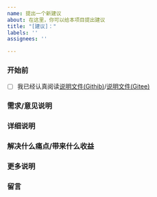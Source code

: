 ```yaml
---
name: 提出一个新建议
about: 在这里，你可以给本项目提出建议
title: "[建议]："
labels: ''
assignees: ''

---
```


### 开始前

<!-- 无论您提交的建议如何简单, 也请严格按照 Issue 模板填写信息, 未正确套用模板或信息不全的将不做处理. 感谢配合-->

- [ ] 我已经认真阅读[说明文件(Githib)](https://github.com/xianyongjian080402/Minecraft-Optimal-Starter_2/blob/master/.github/ISSUE_TEMPLATE/ISSUE_GUIDELINES.md)/[说明文件(Gitee)](https://gitee.com/xian66/minecraft-optimal-starter_2/blob/master/.gitee/ISSUE_GUIDELINES.md)

<!-- 阅读后，请讲 [ ] 改为 [X]-->

### 需求/意见说明

### 详细说明

### 解决什么痛点/带来什么收益

### 更多说明
<!-- 没有请写 无 -->

### 留言
<!-- 没有请写 无 -->
